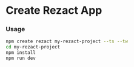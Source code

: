 # Create Rezact App

### Usage

```bash
npm create rezact my-rezact-project --ts --tw
cd my-rezact-project
npm install
npm run dev
```
